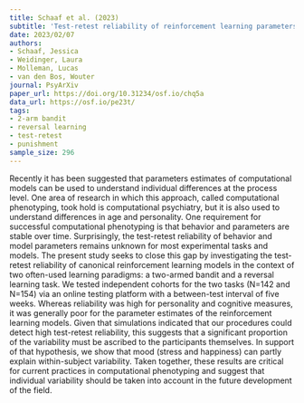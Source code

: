 ```yaml
---
title: Schaaf et al. (2023)
subtitle: 'Test-retest reliability of reinforcement learning parameters'
date: 2023/02/07
authors:
- Schaaf, Jessica
- Weidinger, Laura
- Molleman, Lucas
- van den Bos, Wouter
journal: PsyArXiv
paper_url: https://doi.org/10.31234/osf.io/chq5a
data_url: https://osf.io/pe23t/
tags:
- 2-arm bandit
- reversal learning
- test-retest
- punishment
sample_size: 296
---
```


Recently it has been suggested that parameters estimates of computational models can be used to understand individual differences at the process level. One area of research in which this approach, called computational phenotyping, took hold is computational psychiatry, but it is also used to understand differences in age and personality. One requirement for successful computational phenotyping is that behavior and parameters are stable over time. Surprisingly, the test-retest reliability of behavior and model parameters remains unknown for most experimental tasks and models. The present study seeks to close this gap by investigating the test-retest reliability of canonical reinforcement learning models in the context of two often-used learning paradigms: a two-armed bandit and a reversal learning task. We tested independent cohorts for the two tasks (N=142 and N=154) via an online testing platform with a between-test interval of five weeks. Whereas reliability was high for personality and cognitive measures, it was generally poor for the parameter estimates of the reinforcement learning models. Given that simulations indicated that our procedures could detect high test-retest reliability, this suggests that a significant proportion of the variability must be ascribed to the participants themselves. In support of that hypothesis, we show that mood (stress and happiness) can partly explain within-subject variability. Taken together, these results are critical for current practices in computational phenotyping and suggest that individual variability should be taken into account in the future development of the field.
